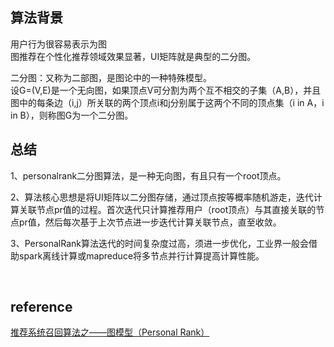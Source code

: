 ## 算法背景
用户行为很容易表示为图  
图推荐在个性化推荐领域效果显著，UI矩阵就是典型的二分图。

二分图：又称为二部图，是图论中的一种特殊模型。  
设G=(V,E)是一个无向图，如果顶点V可分割为两个互不相交的子集（A,B），并且图中的每条边（i,j）所关联的两个顶点i和j分别属于这两个不同的顶点集（i in A，i in B），则称图G为一个二分图。

## 总结
1、personalrank二分图算法，是一种无向图，有且只有一个root顶点。

2、算法核心思想是将UI矩阵以二分图存储，通过顶点按等概率随机游走，迭代计算关联节点pr值的过程。首次迭代只计算推荐用户（root顶点）与其直接关联的节点pr值，然后每次基于上次节点进一步迭代计算关联节点，直至收敛。

3、PersonalRank算法迭代的时间复杂度过高，须进一步优化，工业界一般会借助spark离线计算或mapreduce将多节点并行计算提高计算性能。

&nbsp;
## reference
[推荐系统召回算法之——图模型（Personal Rank）](https://www.jianshu.com/p/13eaa77a7d68)
